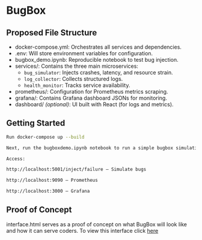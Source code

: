 # BugBox

## Proposed File  Structure

- docker-compose.yml: Orchestrates all services and dependencies.
- .env: Will store environment variables for configuration.
- bugbox_demo.ipynb: Reproducible notebook to test bug injection.
- services/: Contains the three main microservices:
  - `bug_simulator`: Injects crashes, latency, and resource strain.
  - `log_collector`: Collects structured logs.
  - `health_monitor`: Tracks service availability.
- prometheus/: Configuration for Prometheus metrics scraping.
- grafana/: Contains Grafana dashboard JSONs for monitoring.
- dashboard/ *(optional)*: UI built with React (for logs and metrics).

## Getting Started

```bash
Run docker-compose up --build

Next, run the bugboxdemo.ipynb notebook to run a simple bugbox simulation.

Access:

http://localhost:5001/inject/failure – Simulate bugs

http://localhost:9090 – Prometheus

http://localhost:3000 – Grafana

```

## Proof of Concept
interface.html serves as a proof of concept on what BugBox will look like and how it can serve coders.
To view this interface click [here](https://htmlpreview.github.io/?https://raw.githubusercontent.com/esha-shaik/BugBox/refs/heads/main/interface.html)